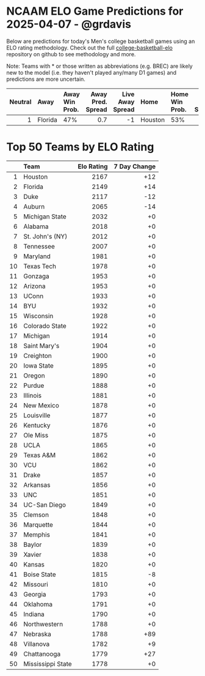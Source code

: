 # NCAAM ELO Game Predictions for 2025-04-07 - @grdavis
Below are predictions for today's Men's college basketball games using an ELO rating methodology. Check out the full [college-basketball-elo](https://github.com/grdavis/college-basketball-elo) repository on github to see methodology and more.

Note: Teams with * or those written as abbreviations (e.g. BREC) are likely new to the model (i.e. they haven't played any/many D1 games) and predictions are more uncertain.

|   Neutral | Away    | Away Win Prob.   |   Away Pred. Spread |   Live Away Spread | Home    | Home Win Prob.   |   Home Pred. Spread |
|----------:|:--------|:-----------------|--------------------:|-------------------:|:--------|:-----------------|--------------------:|
|         1 | Florida | 47%              |                 0.7 |                -1  | Houston | 53%              |                -0.7 |

# Top 50 Teams by ELO Rating
|    | Team              |   Elo Rating |   7 Day Change |
|---:|:------------------|-------------:|---------------:|
|  1 | Houston           |         2167 |            +12 |
|  2 | Florida           |         2149 |            +14 |
|  3 | Duke              |         2117 |            -12 |
|  4 | Auburn            |         2065 |            -14 |
|  5 | Michigan State    |         2032 |             +0 |
|  6 | Alabama           |         2018 |             +0 |
|  7 | St. John's (NY)   |         2012 |             +0 |
|  8 | Tennessee         |         2007 |             +0 |
|  9 | Maryland          |         1981 |             +0 |
| 10 | Texas Tech        |         1978 |             +0 |
| 11 | Gonzaga           |         1953 |             +0 |
| 12 | Arizona           |         1953 |             +0 |
| 13 | UConn             |         1933 |             +0 |
| 14 | BYU               |         1932 |             +0 |
| 15 | Wisconsin         |         1928 |             +0 |
| 16 | Colorado State    |         1922 |             +0 |
| 17 | Michigan          |         1914 |             +0 |
| 18 | Saint Mary's      |         1904 |             +0 |
| 19 | Creighton         |         1900 |             +0 |
| 20 | Iowa State        |         1895 |             +0 |
| 21 | Oregon            |         1890 |             +0 |
| 22 | Purdue            |         1888 |             +0 |
| 23 | Illinois          |         1881 |             +0 |
| 24 | New Mexico        |         1878 |             +0 |
| 25 | Louisville        |         1877 |             +0 |
| 26 | Kentucky          |         1876 |             +0 |
| 27 | Ole Miss          |         1875 |             +0 |
| 28 | UCLA              |         1865 |             +0 |
| 29 | Texas A&M         |         1862 |             +0 |
| 30 | VCU               |         1862 |             +0 |
| 31 | Drake             |         1857 |             +0 |
| 32 | Arkansas          |         1856 |             +0 |
| 33 | UNC               |         1851 |             +0 |
| 34 | UC-San Diego      |         1849 |             +0 |
| 35 | Clemson           |         1848 |             +0 |
| 36 | Marquette         |         1844 |             +0 |
| 37 | Memphis           |         1841 |             +0 |
| 38 | Baylor            |         1839 |             +0 |
| 39 | Xavier            |         1838 |             +0 |
| 40 | Kansas            |         1820 |             +0 |
| 41 | Boise State       |         1815 |             -8 |
| 42 | Missouri          |         1810 |             +0 |
| 43 | Georgia           |         1793 |             +0 |
| 44 | Oklahoma          |         1791 |             +0 |
| 45 | Indiana           |         1790 |             +0 |
| 46 | Northwestern      |         1788 |             +0 |
| 47 | Nebraska          |         1788 |            +89 |
| 48 | Villanova         |         1782 |             +9 |
| 49 | Chattanooga       |         1779 |            +27 |
| 50 | Mississippi State |         1778 |             +0 |